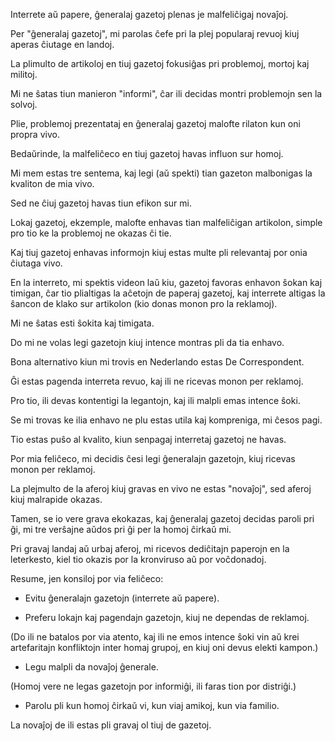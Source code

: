 Interrete aŭ papere, ĝeneralaj gazetoj plenas je malfeliĉigaj novaĵoj.

Per "ĝeneralaj gazetoj", mi parolas ĉefe pri la plej popularaj revuoj kiuj aperas ĉiutage en landoj.

La plimulto de artikoloj en tiuj gazetoj fokusiĝas pri problemoj, mortoj kaj militoj.

Mi ne ŝatas tiun manieron "informi", ĉar ili decidas montri problemojn sen la solvoj.

Plie, problemoj prezentataj en ĝeneralaj gazetoj malofte rilaton kun oni propra vivo.

Bedaŭrinde, la malfeliĉeco en tiuj gazetoj havas influon sur homoj.

Mi mem estas tre sentema, kaj legi (aŭ spekti) tian gazeton malbonigas la kvaliton de mia vivo.

Sed ne ĉiuj gazetoj havas tiun efikon sur mi.

Lokaj gazetoj, ekzemple, malofte enhavas tian malfeliĉigan artikolon, simple pro tio ke la problemoj ne okazas ĉi tie.

Kaj tiuj gazetoj enhavas informojn kiuj estas multe pli relevantaj por onia ĉiutaga vivo.

En la interreto, mi spektis videon laŭ kiu, gazetoj favoras enhavon ŝokan kaj timigan, ĉar tio plialtigas la aĉetojn de paperaj gazetoj, kaj interrete altigas la ŝancon de klako sur artikolon (kio donas monon pro la reklamoj).

Mi ne ŝatas esti ŝokita kaj timigata.

Do mi ne volas legi gazetojn kiuj intence montras pli da tia enhavo.

Bona alternativo kiun mi trovis en Nederlando estas De Correspondent.

Ĝi estas pagenda interreta revuo, kaj ili ne ricevas monon per reklamoj.

Pro tio, ili devas kontentigi la legantojn, kaj ili malpli emas intence ŝoki.

Se mi trovas ke ilia enhavo ne plu estas utila kaj kompreniga, mi ĉesos pagi.

Tio estas puŝo al kvalito, kiun senpagaj interretaj gazetoj ne havas.

Por mia feliĉeco, mi decidis ĉesi legi ĝeneralajn gazetojn, kiuj ricevas monon per reklamoj.

La plejmulto de la aferoj kiuj gravas en vivo ne estas "novaĵoj", sed aferoj kiuj malrapide okazas.

Tamen, se io vere grava ekokazas, kaj ĝeneralaj gazetoj decidas paroli pri ĝi, mi tre verŝajne aŭdos pri ĝi per la homoj ĉirkaŭ mi.

Pri gravaj landaj aŭ urbaj aferoj, mi ricevos dediĉitajn paperojn en la leterkesto, kiel tio okazis por la kronviruso aŭ por voĉdonadoj.

Resume, jen konsiloj por via feliĉeco:

- Evitu ĝeneralajn gazetojn (interrete aŭ papere).

- Preferu lokajn kaj pagendajn gazetojn, kiuj ne dependas de reklamoj.

(Do ili ne batalos por via atento, kaj ili ne emos intence ŝoki vin aŭ krei artefaritajn konfliktojn inter homaj grupoj, en kiuj oni devus elekti kampon.)

- Legu malpli da novaĵoj ĝenerale.

(Homoj vere ne legas gazetojn por informiĝi, ili faras tion por distriĝi.)

- Parolu pli kun homoj ĉirkaŭ vi, kun viaj amikoj, kun via familio.

La novaĵoj de ili estas pli gravaj ol tiuj de gazetoj.